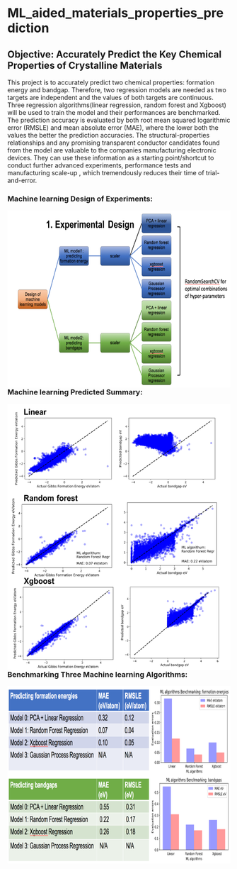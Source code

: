 # ML_aided_materials_properties_prediction

## Objective: Accurately Predict the Key Chemical Properties of Crystalline Materials
 
This project is to accurately predict two chemical properties: formation energy and bandgap. Therefore, two regression models are needed as two targets are independent and the values of both targets are continuous. Three regression algorithms(linear regression, random forest and Xgboost) will be used to train the model and their performances are benchmarked. The prediction accuracy is evaluated by both root mean squared logarithmic error (RMSLE) and mean absolute error (MAE), where the lower both the values the better the prediction accuracies. The structural-properties relationships and any promising transparent conductor candidates found from the model are valuable to the companies manufacturing electronic devices. They can use these information as a starting point/shortcut to conduct further advanced experiments, performance tests and manufacturing scale-up , which tremendously reduces their time of trial-and-error.

### Machine learning Design of Experiments:

<a href="url"><img src="./figures/ML_DOE_summary.png" align="left" height="400"></a>

### Machine learning Predicted Summary:

<a href="url"><img src="./figures/ML_predicted_summary.png" align="left" height="600"></a>

### Benchmarking Three Machine learning Algorithms:

<a href="url"><img src="./figures/ML_benchmark_summary.png" align="left" height="400"></a>

